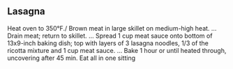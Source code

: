 ## Lasagna
Heat oven to 350°F./
Brown meat in large skillet on medium-high heat. ...
Drain meat; return to skillet. ...
Spread 1 cup meat sauce onto bottom of 13x9-inch baking dish; top with layers of 3 lasagna noodles, 1/3 of the ricotta mixture and 1 cup meat sauce. ...
Bake 1 hour or until heated through, uncovering after 45 min.
Eat all in one sitting
